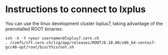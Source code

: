 # Instructions to connect to lxplus

You can use the linux development cluster lxplus7, taking advantage of the
preinstalled ROOT binaries:

```
ssh -X -Y <your username>@lxplus7.cern.ch
. /cvmfs/sft.cern.ch/lcg/app/releases/ROOT/6.10.00/x86_64-centos7-gcc48-opt/root/bin/thisroot.sh
```
